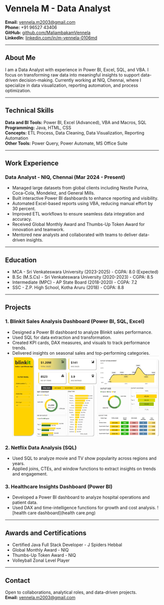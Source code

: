 # Vennela M - Data Analyst

**Email:** vennela.m2003@gmail.com  
**Phone:** +91 96527 43406  
**GitHub:** [github.com/MaliambakamVennela](https://github.com/MaliambakamVennela)  
**LinkedIn:** [linkedin.com/in/m-vennela-0106md](https://www.linkedin.com/in/m-vennela-0106md)

---

## About Me
I am a Data Analyst with experience in Power BI, Excel, SQL, and VBA. I focus on transforming raw data into meaningful insights to support data-driven decision-making. Currently working at NIQ, Chennai, where I specialize in data visualization, reporting automation, and process optimization.

---

## Technical Skills

**Data and BI Tools:** Power BI, Excel (Advanced), VBA and Macros, SQL  
**Programming:** Java, HTML, CSS  
**Concepts:** ETL Process, Data Cleaning, Data Visualization, Reporting Automation  
**Other Tools:** Power Query, Power Automate, MS Office Suite

---

## Work Experience

### Data Analyst - NIQ, Chennai (Mar 2024 - Present)
- Managed large datasets from global clients including Nestle Purina, Coca-Cola, Mondelez, and General Mills.  
- Built interactive Power BI dashboards to enhance reporting and visibility.  
- Automated Excel-based reports using VBA, reducing manual effort by 30 percent.  
- Improved ETL workflows to ensure seamless data integration and accuracy.  
- Received Global Monthly Award and Thumbs-Up Token Award for innovation and teamwork.  
- Mentored new analysts and collaborated with teams to deliver data-driven insights.

---

## Education

- MCA - Sri Venkateswara University (2023-2025) - CGPA: 8.0 (Expected)  
- B.Sc (M.S.Cs) - Sri Venkateswara University (2020-2023) - CGPA: 8.5  
- Intermediate (MPC) - AP State Board (2018-2020) - CGPA: 7.2  
- SSC - Z.P. High School, Kotha Aruru (2018) - CGPA: 8.8

---

## Projects

### 1. Blinkit Sales Analysis Dashboard (Power BI, SQL, Excel)
- Designed a Power BI dashboard to analyze Blinkit sales performance.  
- Used SQL for data extraction and transformation.  
- Created KPI cards, DAX measures, and visuals to track performance trends.  
- Delivered insights on seasonal sales and top-performing categories.
  ![blinkit dashboard](blinkit.png)

### 2. Netflix Data Analysis (SQL)
- Used SQL to analyze movie and TV show popularity across regions and years.  
- Applied joins, CTEs, and window functions to extract insights on trends and engagement.

### 3. Healthcare Insights Dashboard (Power BI)
- Developed a Power BI dashboard to analyze hospital operations and patient data.  
- Used DAX and time-intelligence functions for growth and cost analysis.
 ![health care dashboard](health care.png)

---

## Awards and Certifications

- Certified Java Full Stack Developer - J Spiders Hebbal  
- Global Monthly Award - NIQ  
- Thumbs-Up Token Award - NIQ  
- Volleyball Zonal Level Player

---

## Contact
Open to collaborations, analytical roles, and data-driven projects.  
**Email:** vennela.m2003@gmail.com
